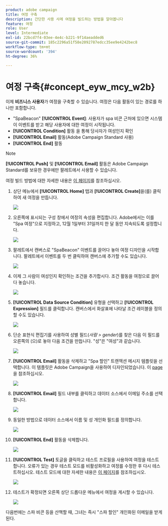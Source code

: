 ```yaml
---
product: adobe campaign
title: 여정 구축
description: 간단한 사용 사례 여정을 빌드하는 방법을 알아봅니다
feature: 여정
role: User
level: Intermediate
exl-id: 22bcd7f4-03ee-4e4c-b221-9f14aeadded6
source-git-commit: 185c2296a51f58e2092787edcc35ee9e4242bec8
workflow-type: tm+mt
source-wordcount: '394'
ht-degree: 36%

---
```


# 여정 구축{#concept_eyw_mcy_w2b}

이제 **비즈니스 사용자**&#x200B;가 여정을 구축할 수 있습니다. 여정은 다음 활동이 있는 경로를 하나만 포함합니다.

* &quot;SpaBeacon&quot; **[!UICONTROL Event]**: 사용자가 spa 비콘 근처에 있으면 시스템이 이벤트를 받고 해당 사용자에 대한 여정이 시작됩니다.
* **[!UICONTROL Condition]** 활동 을 통해 당사자가 여성인지 확인
* **[!UICONTROL Email]** 활동(Adobe Campaign Standard 사용)
* **[!UICONTROL End]** 활동

>[!NOTE]
>
>**[!UICONTROL Push]** 및 **[!UICONTROL Email]** 활동은 Adobe Campaign Standard를 보유한 경우에만 팔레트에서 사용할 수 있습니다.

여정 빌드 방법에 대한 자세한 내용은 [이 페이지](../building-journeys/journey.md)를 참조하십시오.

1. 상단 메뉴에서 **[!UICONTROL Home]** 탭과 **[!UICONTROL Create]**&#x200B;을(를) 클릭하여 새 여정을 만듭니다.

   ![](../assets/journey31.png)

1. 오른쪽에 표시되는 구성 창에서 여정의 속성을 편집합니다. Adobe에서는 이를 &quot;Spa 여정&quot;으로 지정하고, 12월 1일부터 31일까지 한 달 동안 지속되도록 설정합니다.

   ![](../assets/journeyuc1_8.png)

1. 팔레트에서 캔버스로 &quot;SpaBeacon&quot; 이벤트를 끌어다 놓아 여정 디자인을 시작합니다. 팔레트에서 이벤트를 두 번 클릭하여 캔버스에 추가할 수도 있습니다.

   ![](../assets/journeyuc1_9.png)

1. 이제 그 사람이 여성인지 확인하는 조건을 추가합시다. 조건 활동을 여정으로 끌어다 놓습니다.

   ![](../assets/journeyuc1_10.png)

1. **[!UICONTROL Data Source Condition]** 유형을 선택하고 **[!UICONTROL Expression]** 필드를 클릭합니다. 캔버스에서 화살표에 나타날 조건 레이블을 정의할 수도 있습니다.

   ![](../assets/journeyuc1_11.png)

1. 단순 표현식 편집기를 사용하여 성별 필드(_사람 > gender_)를 찾은 다음 이 필드를 오른쪽의 (으)로 놓아 다음 조건을 만듭니다. &quot;성&quot;은 &quot;여성&quot;과 같습니다.

   ![](../assets/journeyuc1_12.png)

1. **[!UICONTROL Email]** 활동을 삭제하고 &quot;Spa 할인&quot; 트랜잭션 메시지 템플릿을 선택합니다. 이 템플릿은 Adobe Campaign을 사용하여 디자인되었습니다. 이 [page](https://experienceleague.adobe.com/docs/campaign-standard/using/communication-channels/transactional-messaging/getting-started-with-transactional-msg.html?lang=ko)을 참조하십시오.

   ![](../assets/journeyuc1_13.png)

1. **[!UICONTROL Email]** 필드 내부를 클릭하고 데이터 소스에서 이메일 주소를 선택합니다.

   ![](../assets/journeyuc1_14.png)

1. 동일한 방법으로 데이터 소스에서 이름 및 성 개인화 필드를 정의합니다.

   ![](../assets/journeyuc1_15.png)

1. **[!UICONTROL End]** 활동을 삭제합니다.

   ![](../assets/journeyuc1_17.png)

1. **[!UICONTROL Test]** 토글을 클릭하고 테스트 프로필을 사용하여 여정을 테스트합니다. 오류가 있는 경우 테스트 모드를 비활성화하고 여정를 수정한 후 다시 테스트하십시오. 테스트 모드에 대한 자세한 내용은 [이 페이지](../building-journeys/testing-the-journey.md)를 참조하십시오.

   ![](../assets/journeyuc1_18bis.png)

1. 테스트가 확정되면 오른쪽 상단 드롭다운 메뉴에서 여정을 게시할 수 있습니다.

   ![](../assets/journeyuc1_18.png)

다음번에는 스파 비콘 등을 산책할 때, 그녀는 즉시 &quot;스파 할인&quot; 개인화된 이메일을 받게 된다.
